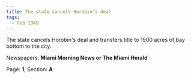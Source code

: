 ```yaml
---  
title: The state cancels Horobin's deal  
tags:  
  - Feb 1949  
---  
```

  
The state cancels Horobin's deal and transfers title to 1900 acres of bay bottom to the city.  
  
Newspapers: **Miami Morning News or The Miami Herald**  
  
Page: **1**, Section: **A** 
